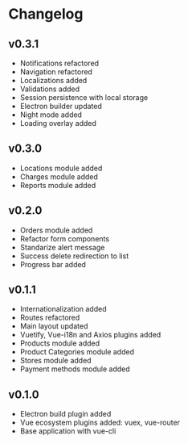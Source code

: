 # Changelog

## v0.3.1

- Notifications refactored
- Navigation refactored
- Localizations added
- Validations added
- Session persistence with local storage
- Electron builder updated
- Night mode added
- Loading overlay added

## v0.3.0

- Locations module added
- Charges module added
- Reports module added

## v0.2.0

- Orders module added
- Refactor form components
- Standarize alert message
- Success delete redirection to list
- Progress bar added

## v0.1.1

- Internationalization added
- Routes refactored
- Main layout updated
- Vuetify, Vue-i18n and Axios plugins added
- Products module added
- Product Categories module added
- Stores module added
- Payment methods module added

## v0.1.0

- Electron build plugin added
- Vue ecosystem plugins added: vuex, vue-router
- Base application with vue-cli

